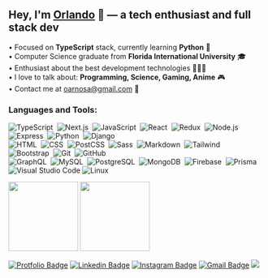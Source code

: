 ## Hey, I'm [Orlando](https://orlandoarnosa.com) 👋 &mdash; a tech enthusiast and full stack dev

• Focused on **TypeScript** stack, currently learning **Python** 🐍
<br/>• Computer Science graduate from **Florida International University** 🎓
<br/>• Enthusiast about the best development technologies 👨🏻‍💻
<br/>• I love to talk about: **Programming, Science, Gaming, Anime** 🎮
<br/>• Contact me at oarnosa@gmail.com 💌

### Languages and Tools:

![TypeScript](https://img.shields.io/badge/-TypeScript-ebedf0?style=flat-square&logo=typescript)&nbsp;
![Next.js](https://img.shields.io/badge/-Next.js-ebedf0?style=flat-square&logo=Next.js&logoColor=000)&nbsp;
![JavaScript](https://img.shields.io/badge/-JavaScript-ebedf0?style=flat-square&logo=javascript)&nbsp;
![React](https://img.shields.io/badge/-React-ebedf0?style=flat-square&logo=react)&nbsp;
![Redux](https://img.shields.io/badge/-Redux-ebedf0?style=flat-square&logo=redux&logoColor=764abc)&nbsp;
![Node.js](https://img.shields.io/badge/-Node.js-ebedf0?style=flat-square&logo=node.js)&nbsp;
![Express](https://img.shields.io/badge/-Express-ebedf0?style=flat-square&logo=express&logoColor=343a40)&nbsp;
![Python](https://img.shields.io/badge/-Python-ebedf0?style=flat-square&logo=python)&nbsp;
![Django](https://img.shields.io/badge/-Django-ebedf0?style=flat-square&logo=django&logoColor=092E20)\
![HTML](https://img.shields.io/badge/-HTML-ebedf0?style=flat-square&logo=HTML5)&nbsp;
![CSS](https://img.shields.io/badge/-CSS-ebedf0?style=flat-square&logo=CSS3&logoColor=1572B6)&nbsp;
![PostCSS](https://img.shields.io/badge/-PostCSS-ebedf0?style=flat-square&logo=postcss&logoColor=DD3A0A)&nbsp;
![Sass](https://img.shields.io/badge/-Sass-ebedf0?style=flat-square&logo=SASS&logoColor=bf4080)&nbsp;
![Markdown](https://img.shields.io/badge/-Markdown-ebedf0?style=flat-square&logo=markdown&logoColor=343a40)&nbsp;
![Tailwind](https://img.shields.io/badge/-Tailwind%20CSS-ebedf0?style=flat-square&logo=tailwind%20css)&nbsp;
![Bootstrap](https://img.shields.io/badge/-Bootstrap-ebedf0?style=flat-square&logo=bootstrap&logoColor=563D7C)&nbsp;
![Git](https://img.shields.io/badge/-Git-ebedf0?style=flat-square&logo=git)&nbsp;
![GitHub](https://img.shields.io/badge/-GitHub-ebedf0?style=flat-square&logo=github&logoColor=black)\
![GraphQL](https://img.shields.io/badge/-GraphQL-ebedf0?style=flat-square&logo=GraphQL&logoColor=bf4080)&nbsp;
![MySQL](https://img.shields.io/badge/-MySQL-ebedf0?style=flat-square&logo=mysql)&nbsp;
![PostgreSQL](https://img.shields.io/badge/-PostgreSQL-ebedf0?style=flat-square&logo=postgresql&logoColor=336791)&nbsp;
![MongoDB](https://img.shields.io/badge/-MongoDB-ebedf0?style=flat-square&logo=mongodb)&nbsp;
![Firebase](https://img.shields.io/badge/-Firebase-ebedf0?style=flat-square&logo=firebase)&nbsp;
![Prisma](https://img.shields.io/badge/-Prisma-ebedf0?style=flat-square&logo=prisma&logoColor=2D3748)&nbsp;
![Visual Studio Code](https://img.shields.io/badge/-Visual%20Studio%20Code-ebedf0?style=flat-square&logo=visual-studio-code&logoColor=007ACC)
![Linux](https://img.shields.io/badge/-Linux-ebedf0?style=flat-square&logo=linux)&nbsp;
<br/>

<a href="https://github.com/anuraghazra/github-readme-stats"><img height="137px" src="https://github-readme-stats.vercel.app/api?username=oarnosa&show_icons=true&bg_color=fafbfc&hide=issues,contribs&count_private=true&include_all_commits=1"/></a>
<a href="https://github.com/anuraghazra/github-readme-stats"><img height="137px" src="https://github-readme-stats.vercel.app/api/top-langs/?username=oarnosa&layout=compact&hide=css,php&bg_color=fafbfc"/></a>


[![Protfolio Badge](https://img.shields.io/badge/-orlandoarnosa.com-ebedf0?style=flat-square&logo=Google%20Chrome&logoColor=white&labelColor=15847D&link=https://orlandoarnosa.com)](https://orlandoarnosa.com)
[![Linkedin Badge](https://img.shields.io/badge/-/in/oarnosa-ebedf0?style=flat-square&logo=linkedin&logoColor=white&labelColor=blue&link=https://www.linkedin.com/in/oarnosa/)](https://www.linkedin.com/in/oarnosa/)
[![Instagram Badge](https://img.shields.io/badge/-@arno__lando-ebedf0?style=flat-square&logo=instagram&logoColor=white&labelColor=E1306C&link=https://www.linkedin.com/in/oarnosa/)](https://instagram.com/arno_lando)
[![Gmail Badge](https://img.shields.io/badge/-oarnosa@gmail.com-ebedf0?style=flat-square&logo=Gmail&logoColor=white&labelColor=red&link=mailto:oarnosa@gmail.com)](mailto:oarnosa@gmail.com)
![](https://hit.yhype.me/github/profile?user_id=31714792)

